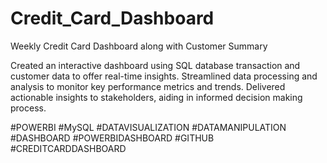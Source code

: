 # Credit_Card_Dashboard
Weekly Credit Card Dashboard along with Customer Summary

Created an interactive dashboard using SQL database transaction and
customer data to offer real-time insights.
Streamlined data processing and analysis to monitor key performance
metrics and trends.
Delivered actionable insights to stakeholders, aiding in informed decision making process.

#POWERBI #MySQL
#DATAVISUALIZATION 
#DATAMANIPULATION
#DASHBOARD #POWERBIDASHBOARD
#GITHUB #CREDITCARDDASHBOARD
